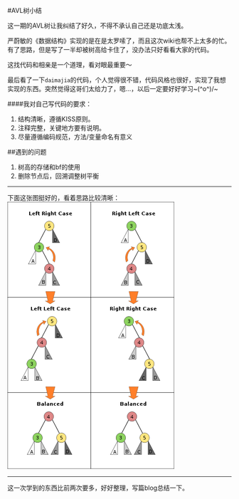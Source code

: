 #AVL树小结

这一期的AVL树让我纠结了好久，不得不承认自己还是功底太浅。  

严蔚敏的《数据结构》实现的是在是太罗嗦了，而且这次wiki也帮不上太多的忙。有了思路，但是写了一半却被树高给卡住了，没办法只好看看大家的代码。

这找代码和相亲是一个道理，看对眼最重要～ 

最后看了一下`daimajia`的代码，个人觉得很不错，代码风格也很好，实现了我想实现的东西。突然觉得这哥们太给力了，嗯...，以后一定要好好学习~\(^o^)/~


####我对自己写代码的要求：

1. 结构清晰，遵循KISS原则。
2. 注释完整，关键地方要有说明。
3. 尽量遵循编码规范，方法/变量命名有意义

##遇到的问题

1. 树高的存储和bf的使用
2. 删除节点后，回溯调整树平衡

****

下面这张图挺好的，看着思路比较清晰：  
![AVL演示](img/avl.png)

****  

这一次学到的东西比前两次要多，好好整理，写篇blog总结一下。

